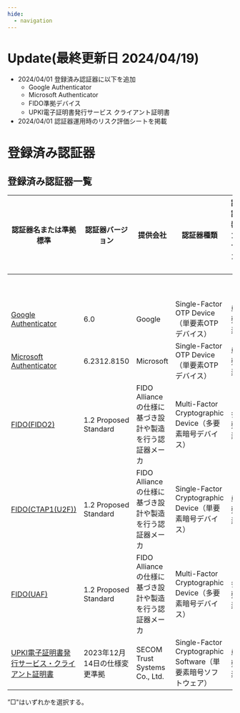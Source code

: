 ```yaml
---
hide:
  - navigation
---
```




# Update(最終更新日 2024/04/19)

- 2024/04/01 登録済み認証器に以下を追加
    - Google Authenticator
    - Microsoft Authenticator
    - FIDO準拠デバイス
    - UPKI電子証明書発行サービス クライアント証明書
- 2024/04/01 認証器運用時のリスク評価シートを掲載

# 登録済み認証器

## 登録済み認証器一覧

| 認証器名または準拠標準 | 認証器バージョン | 提供会社 | 認証器種類 | 認証器カテゴリ | 要素 |  |  | 承認日 | 審査学認基準 | 記載情報更新日 |
| - | - | - | - | - | - | - | - | - | - | - |
| | | | | | 所持 | 生体 | 知識 | | | |
| [Google Authenticator](authenticator/g_authenticator.md) | 6.0 | Google | Single-Factor OTP Device（単要素OTPデバイス） | 単要素 | 〇 | | | 2024/2/29 | Ver.1.0 | 2024/4/1 |
| [Microsoft Authenticator](authenticator/ms_authenticator.md) | 6.2312.8150 | Microsoft | Single-Factor OTP Device（単要素OTPデバイス） | 単要素 | 〇 | | | 2024/2/29 | Ver.1.0 | 2024/4/1 |
| [FIDO(FIDO2)](authenticator/fido.md) | 1.2 Proposed Standard | FIDO Allianceの仕様に基づき設計や製造を行う認証器メーカ | Multi-Factor Cryptographic Device（多要素暗号デバイス） | 多要素 | 〇 | □ | □ | 2024/2/29 | Ver.1.0 | 2024/4/1 |
| [FIDO(CTAP1(U2F))](authenticator/fido.md) | 1.2 Proposed Standard | FIDO Allianceの仕様に基づき設計や製造を行う認証器メーカ | Single-Factor Cryptographic Device（単要素暗号デバイス） | 単要素 | 〇 | | | 2024/2/29 | Ver.1.0 | 2024/4/1 |
| [FIDO(UAF)](authenticator/fido.md) | 1.2 Proposed Standard | FIDO Allianceの仕様に基づき設計や製造を行う認証器メーカ | Multi-Factor Cryptographic Device（多要素暗号デバイス） | 多要素 | 〇 | □ | □ | 2024/2/29 | Ver.1.0 | 2024/4/1 |
| [UPKI電子証明書発行サービス・クライアント証明書](authenticator/upki_clientcert.md) | 2023年12月14日の仕様変更準拠 | SECOM Trust Systems Co., Ltd. | Single-Factor Cryptographic Software（単要素暗号ソフトウェア） | 単要素 | 〇 | | | 2024/3/29 | Ver.1.0 | 2024/4/1 |

”□"はいずれかを選択する。
